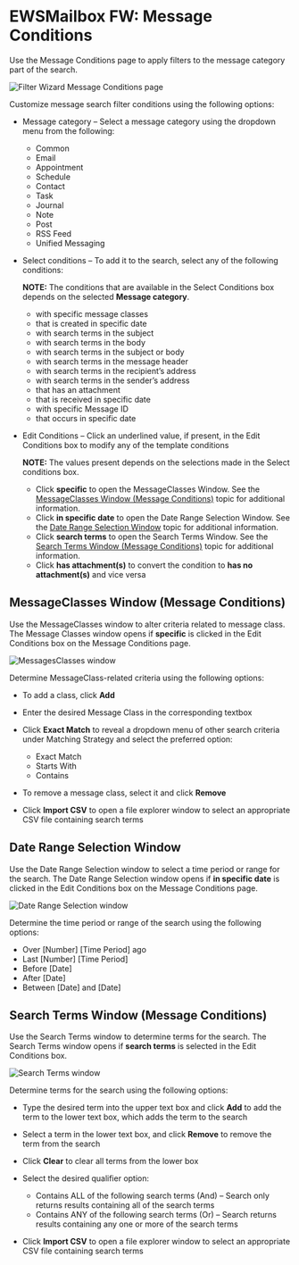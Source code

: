 # EWSMailbox FW: Message Conditions

Use the Message Conditions page to apply filters to the message category part of the search.

![Filter Wizard Message Conditions page](/img/product_docs/accessanalyzer/11.6/accessanalyzer/admin/datacollector/ewsmailbox/filterwizard/messageconditions.webp)

Customize message search filter conditions using the following options:

- Message category – Select a message category using the dropdown menu from the following:

    - Common
    - Email
    - Appointment
    - Schedule
    - Contact
    - Task
    - Journal
    - Note
    - Post
    - RSS Feed
    - Unified Messaging

- Select conditions – To add it to the search, select any of the following conditions:

    **NOTE:** The conditions that are available in the Select Conditions box depends on the selected
    **Message category**.

    - with specific message classes
    - that is created in specific date
    - with search terms in the subject
    - with search terms in the body
    - with search terms in the subject or body
    - with search terms in the message header
    - with search terms in the recipient’s address
    - with search terms in the sender’s address
    - that has an attachment
    - that is received in specific date
    - with specific Message ID
    - that occurs in specific date

- Edit Conditions – Click an underlined value, if present, in the Edit Conditions box to modify any
  of the template conditions

    **NOTE:** The values present depends on the selections made in the Select conditions box.

    - Click **specific** to open the MessageClasses Window. See the
      [MessageClasses Window (Message Conditions)](#messageclasses-window-message-conditions) topic
      for additional information.
    - Click **in specific date** to open the Date Range Selection Window. See the
      [Date Range Selection Window](#date-range-selection-window) topic for additional information.
    - Click **search terms** to open the Search Terms Window. See the
      [Search Terms Window (Message Conditions)](#search-terms-window-message-conditions) topic for
      additional information.
    - Click **has attachment(s)** to convert the condition to **has no attachment(s)** and vice
      versa

## MessageClasses Window (Message Conditions)

Use the MessageClasses window to alter criteria related to message class. The Message Classes window
opens if **specific** is clicked in the Edit Conditions box on the Message Conditions page.

![MessagesClasses window](/img/product_docs/accessanalyzer/11.6/accessanalyzer/admin/datacollector/ewsmailbox/filterwizard/messageclassesmessage.webp)

Determine MessageClass-related criteria using the following options:

- To add a class, click **Add**
- Enter the desired Message Class in the corresponding textbox
- Click **Exact Match** to reveal a dropdown menu of other search criteria under Matching Strategy
  and select the preferred option:

    - Exact Match
    - Starts With
    - Contains

- To remove a message class, select it and click **Remove**
- Click **Import CSV** to open a file explorer window to select an appropriate CSV file containing
  search terms

## Date Range Selection Window

Use the Date Range Selection window to select a time period or range for the search. The Date Range
Selection window opens if **in specific date** is clicked in the Edit Conditions box on the Message
Conditions page.

![Date Range Selection window](/img/product_docs/accessanalyzer/11.6/accessanalyzer/admin/datacollector/ewsmailbox/filterwizard/daterangeselectionmessage.webp)

Determine the time period or range of the search using the following options:

- Over [Number] [Time Period] ago
- Last [Number] [Time Period]
- Before [Date]
- After [Date]
- Between [Date] and [Date]

## Search Terms Window (Message Conditions)

Use the Search Terms window to determine terms for the search. The Search Terms window opens if
**search terms** is selected in the Edit Conditions box.

![Search Terms window](/img/product_docs/accessanalyzer/11.6/accessanalyzer/admin/datacollector/ewsmailbox/filterwizard/searchtermswindow.webp)

Determine terms for the search using the following options:

- Type the desired term into the upper text box and click **Add** to add the term to the lower text
  box, which adds the term to the search
- Select a term in the lower text box, and click **Remove** to remove the term from the search
- Click **Clear** to clear all terms from the lower box
- Select the desired qualifier option:

    - Contains ALL of the following search terms (And) – Search only returns results containing all
      of the search terms
    - Contains ANY of the following search terms (Or) – Search returns results containing any one or
      more of the search terms

- Click **Import CSV** to open a file explorer window to select an appropriate CSV file containing
  search terms
